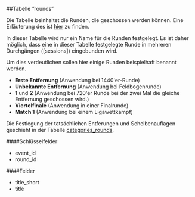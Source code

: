 ##Tabelle ”rounds” 

Die Tabelle beinhaltet die Runden, die geschossen werden können. Eine Erläuterung des ist [hier](kapitel_08_runde.md) zu finden.

In dieser Tabelle wird nur ein Name für die Runden festgelegt. Es ist daher möglich, dass eine in dieser Tabelle festgelegte Runde in mehreren Durchgängen ([sessions]) eingebunden wird.

Um dies verdeutlichen sollen hier einige Runden beispielhaft benannt werden.

* **Erste Entfernung** (Anwendung bei 1440'er-Runde)
* **Unbekannte Entfernung** (Anwendung bei Feldbogenrunde)
* **1** und **2** (Anwendung bei 720'er Runde bei der zwei Mal die gleiche Entfernung geschossen wird.)
* **Viertelfinale** (Anwendung in einer Finalrunde)
* **Match 1** (Anwendung bei einem Ligawettkampf)

Die Festlegung der tatsächlichen Entferungen und Scheibenauflagen geschieht in der Tabelle [categories_rounds].

####Schlüsselfelder

* event_id
* round_id 

####Felder

* title_short 
* title 

[categories_rounds]: 
[sessions]:
